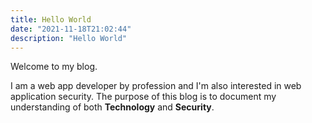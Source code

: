 ```yaml
---
title: Hello World
date: "2021-11-18T21:02:44"
description: "Hello World"
---
```


Welcome to my blog.

I am a web app developer by profession and I'm also interested in web application security. The purpose of this blog is to document my understanding of both **Technology** and **Security**.

